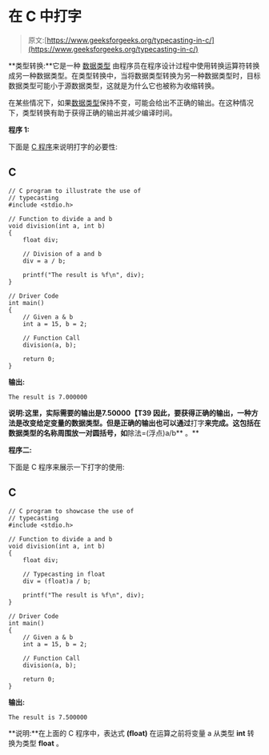 # 在 C 中打字

> 原文:[https://www.geeksforgeeks.org/typecasting-in-c/](https://www.geeksforgeeks.org/typecasting-in-c/)

**类型转换:**它是一种 [数据类型](https://www.geeksforgeeks.org/data-types-in-c/) 由程序员在程序设计过程中使用转换运算符转换成另一种数据类型。在类型转换中，当将数据类型转换为另一种数据类型时，目标数据类型可能小于源数据类型，这就是为什么它也被称为收缩转换。

在某些情况下，如果[数据类型](https://www.geeksforgeeks.org/difference-between-type-casting-and-type-conversion/)保持不变，可能会给出不正确的输出。在这种情况下，类型转换有助于获得正确的输出并减少编译时间。

**程序 1:**

下面是 [C 程序](https://www.geeksforgeeks.org/c/)来说明打字的必要性:

## C

```
// C program to illustrate the use of
// typecasting
#include <stdio.h>

// Function to divide a and b
void division(int a, int b)
{
    float div;

    // Division of a and b
    div = a / b;

    printf("The result is %f\n", div);
}

// Driver Code
int main()
{
    // Given a & b
    int a = 15, b = 2;

    // Function Call
    division(a, b);

    return 0;
}
```

**输出:**

```
The result is 7.000000

```

**说明:**这里，实际需要的输出是**7.50000【T39 因此，要获得正确的输出，一种方法是改变给定变量的数据类型。但是正确的输出也可以通过**打字**来完成。这包括在数据类型的名称周围放一对圆括号，如**除法=(浮点)a/b** 。**

**程序二:**

下面是 C 程序来展示一下打字的使用:

## C

```
// C program to showcase the use of
// typecasting
#include <stdio.h>

// Function to divide a and b
void division(int a, int b)
{
    float div;

    // Typecasting in float
    div = (float)a / b;

    printf("The result is %f\n", div);
}

// Driver Code
int main()
{
    // Given a & b
    int a = 15, b = 2;

    // Function Call
    division(a, b);

    return 0;
}
```

**输出:**

```
The result is 7.500000

```

**说明:**在上面的 C 程序中，表达式 **(float)** 在运算之前将变量 a 从类型 **int** 转换为类型 **float** 。